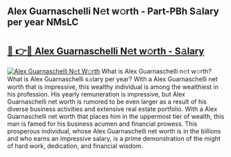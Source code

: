 ## Alex Guarnaschelli N𝚎t w𝚘rth - Part-PBh S𝚊lary per year NMsLC

# <h2><a href="http://gc2zy5.nevu.top/?p=Alex+Guarnaschelli">🔗 👉🔴 Alex Guarnaschelli N𝚎t w𝚘rth - S𝚊lary</a></h2>

[![Alex Guarnaschelli N𝚎t W𝚘rth](https://i.imgur.com/Oavwk0R.jpeg)](http://gc2zy5.nevu.top/?p=Alex+Guarnaschelli)
What is Alex Guarnaschelli n𝚎t w𝚘rth? What is Alex Guarnaschelli s𝚊lary per year?
With a Alex Guarnaschelli net worth that is impressive, this wealthy individual is among the wealthiest in his profession. His yearly remuneration is impressive, but Alex Guarnaschelli net worth is rumored to be even larger as a result of his diverse business activities and extensive real estate portfolio. With a Alex Guarnaschelli net worth that places him in the uppermost tier of wealth, this man is famed for his business acumen and financial prowess. This prosperous individual, whose Alex Guarnaschelli net worth is in the billions and who earns an impressive salary, is a prime demonstration of the might of hard work, dedication, and financial wisdom.
